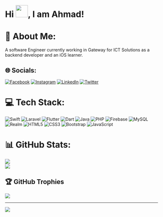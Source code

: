 # Hi <img src="https://raw.githubusercontent.com/MartinHeinz/MartinHeinz/master/wave.gif" width="40px" height="40px">, I am Ahmad!

# 💫 About Me:
A software Engineer currently working in Gateway for ICT Solutions as a backend developer and an iOS learner.


## 🌐 Socials:
[![Facebook](https://img.shields.io/badge/Facebook-%231877F2.svg?logo=Facebook&logoColor=white)](https://facebook.com/ahmad.masood.99/) [![Instagram](https://img.shields.io/badge/Instagram-%23E4405F.svg?logo=Instagram&logoColor=white)](https://www.instagram.com/ahmad._.masood/) [![LinkedIn](https://img.shields.io/badge/LinkedIn-%230077B5.svg?logo=linkedin&logoColor=white)](https://www.linkedin.com/in/ahmad-masood-6a8115202/) [![Twitter](https://img.shields.io/badge/Twitter-%231DA1F2.svg?logo=Twitter&logoColor=white)](https://twitter.com/Ahmad_Masood_) 

# 💻 Tech Stack:
![Swift](https://img.shields.io/badge/swift-F54A2A?style=flat&logo=swift&logoColor=white) ![Laravel](https://img.shields.io/badge/laravel-%23FF2D20.svg?style=flat&logo=laravel&logoColor=white) ![Flutter](https://img.shields.io/badge/Flutter-%2302569B.svg?style=flat&logo=Flutter&logoColor=white) ![Dart](https://img.shields.io/badge/dart-%230175C2.svg?style=flat&logo=dart&logoColor=white) ![Java](https://img.shields.io/badge/java-%23ED8B00.svg?style=flat&logo=java&logoColor=white) ![PHP](https://img.shields.io/badge/php-%23777BB4.svg?style=flat&logo=php&logoColor=white) ![Firebase](https://img.shields.io/badge/firebase-%23039BE5.svg?style=flat&logo=firebase) ![MySQL](https://img.shields.io/badge/mysql-%2300f.svg?style=flat&logo=mysql&logoColor=white) ![Realm](https://img.shields.io/badge/Realm-39477F?style=flat&logo=realm&logoColor=white) ![HTML5](https://img.shields.io/badge/html5-%23E34F26.svg?style=flat&logo=html5&logoColor=white) ![CSS3](https://img.shields.io/badge/css3-%231572B6.svg?style=flat&logo=css3&logoColor=white) ![Bootstrap](https://img.shields.io/badge/bootstrap-%23563D7C.svg?style=flat&logo=bootstrap&logoColor=white) ![JavaScript](https://img.shields.io/badge/javascript-%23323330.svg?style=flat&logo=javascript&logoColor=%23F7DF1E)

# 📊 GitHub Stats:
![](https://github-readme-stats.vercel.app/api?username=Ahm4d-Masood&theme=vision-friendly-dark&hide_border=false&include_all_commits=true&count_private=true)<br/>
![](https://github-readme-streak-stats.herokuapp.com/?user=Ahm4d-Masood&theme=vision-friendly-dark&hide_border=false)<br/>

## 🏆 GitHub Trophies
![](https://github-profile-trophy.vercel.app/?username=Ahm4d-Masood&theme=darkhub&no-frame=true&no-bg=false&margin-w=4)

---
[![](https://visitcount.itsvg.in/api?id=Ahm4d-Masood&icon=5&color=0)](https://visitcount.itsvg.in)

<!-- Proudly created with GPRM ( https://gprm.itsvg.in ) -->
